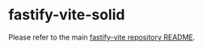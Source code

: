 # fastify-vite-solid

Please refer to the main [fastify-vite repository README](https://github.com/fastify/fastify-vite/blob/main/README.md).
